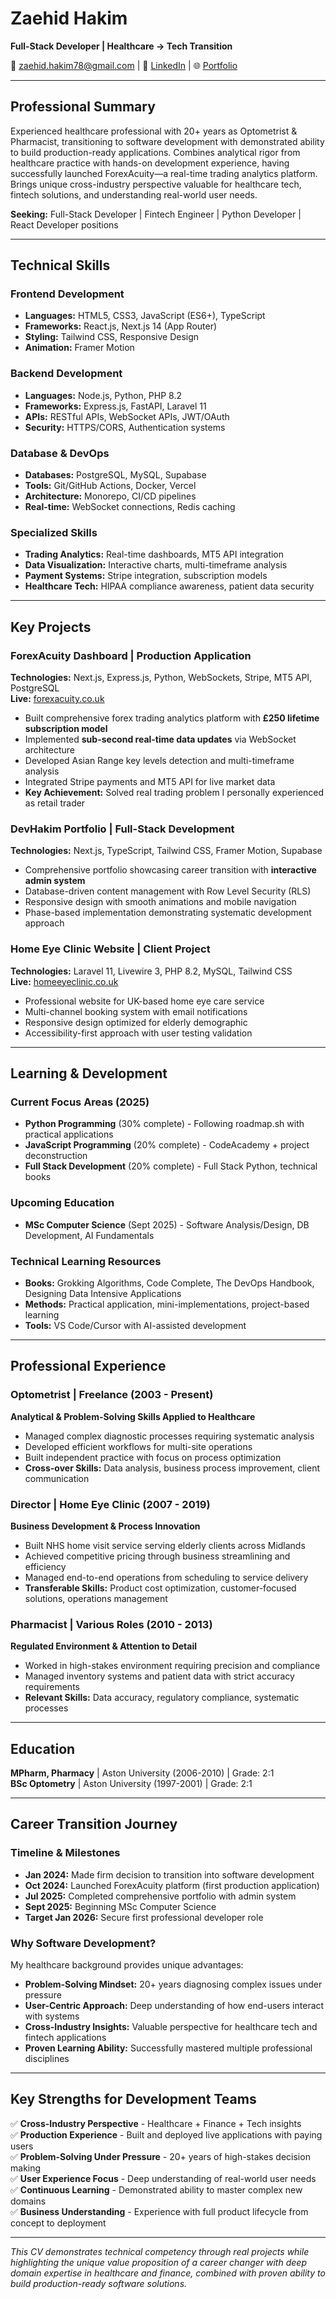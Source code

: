 # Zaehid Hakim
**Full-Stack Developer | Healthcare → Tech Transition**

📧 zaehid.hakim78@gmail.com | 🔗 [LinkedIn](https://www.linkedin.com/in/zaehid-hakim-1004016b) | 🌐 [Portfolio](https://devhakim.com)

---

## Professional Summary

Experienced healthcare professional with 20+ years as Optometrist & Pharmacist, transitioning to software development with demonstrated ability to build production-ready applications. Combines analytical rigor from healthcare practice with hands-on development experience, having successfully launched ForexAcuity—a real-time trading analytics platform. Brings unique cross-industry perspective valuable for healthcare tech, fintech solutions, and understanding real-world user needs.

**Seeking:** Full-Stack Developer | Fintech Engineer | Python Developer | React Developer positions

---

## Technical Skills

### Frontend Development
- **Languages:** HTML5, CSS3, JavaScript (ES6+), TypeScript
- **Frameworks:** React.js, Next.js 14 (App Router)
- **Styling:** Tailwind CSS, Responsive Design
- **Animation:** Framer Motion

### Backend Development  
- **Languages:** Node.js, Python, PHP 8.2
- **Frameworks:** Express.js, FastAPI, Laravel 11
- **APIs:** RESTful APIs, WebSocket APIs, JWT/OAuth
- **Security:** HTTPS/CORS, Authentication systems

### Database & DevOps
- **Databases:** PostgreSQL, MySQL, Supabase
- **Tools:** Git/GitHub Actions, Docker, Vercel
- **Architecture:** Monorepo, CI/CD pipelines
- **Real-time:** WebSocket connections, Redis caching

### Specialized Skills
- **Trading Analytics:** Real-time dashboards, MT5 API integration
- **Data Visualization:** Interactive charts, multi-timeframe analysis
- **Payment Systems:** Stripe integration, subscription models
- **Healthcare Tech:** HIPAA compliance awareness, patient data security

---

## Key Projects

### ForexAcuity Dashboard | Production Application
**Technologies:** Next.js, Express.js, Python, WebSockets, Stripe, MT5 API, PostgreSQL  
**Live:** [forexacuity.co.uk](https://forexacuity.co.uk)

- Built comprehensive forex trading analytics platform with **£250 lifetime subscription model**
- Implemented **sub-second real-time data updates** via WebSocket architecture
- Developed Asian Range key levels detection and multi-timeframe analysis
- Integrated Stripe payments and MT5 API for live market data
- **Key Achievement:** Solved real trading problem I personally experienced as retail trader

### DevHakim Portfolio | Full-Stack Development
**Technologies:** Next.js, TypeScript, Tailwind CSS, Framer Motion, Supabase

- Comprehensive portfolio showcasing career transition with **interactive admin system**
- Database-driven content management with Row Level Security (RLS)
- Responsive design with smooth animations and mobile navigation
- Phase-based implementation demonstrating systematic development approach

### Home Eye Clinic Website | Client Project  
**Technologies:** Laravel 11, Livewire 3, PHP 8.2, MySQL, Tailwind CSS  
**Live:** [homeeyeclinic.co.uk](https://homeeyeclinic.co.uk)

- Professional website for UK-based home eye care service
- Multi-channel booking system with email notifications
- Responsive design optimized for elderly demographic
- Accessibility-first approach with user testing validation

---

## Learning & Development

### Current Focus Areas (2025)
- **Python Programming** (30% complete) - Following roadmap.sh with practical applications
- **JavaScript Programming** (20% complete) - CodeAcademy + project deconstruction
- **Full Stack Development** (20% complete) - Full Stack Python, technical books

### Upcoming Education
- **MSc Computer Science** (Sept 2025) - Software Analysis/Design, DB Development, AI Fundamentals

### Technical Learning Resources
- **Books:** Grokking Algorithms, Code Complete, The DevOps Handbook, Designing Data Intensive Applications
- **Methods:** Practical application, mini-implementations, project-based learning
- **Tools:** VS Code/Cursor with AI-assisted development

---

## Professional Experience

### Optometrist | Freelance (2003 - Present)
**Analytical & Problem-Solving Skills Applied to Healthcare**
- Managed complex diagnostic processes requiring systematic analysis
- Developed efficient workflows for multi-site operations
- Built independent practice with focus on process optimization
- **Cross-over Skills:** Data analysis, business process improvement, client communication

### Director | Home Eye Clinic (2007 - 2019)  
**Business Development & Process Innovation**
- Built NHS home visit service serving elderly clients across Midlands
- Achieved competitive pricing through business streamlining and efficiency
- Managed end-to-end operations from scheduling to service delivery
- **Transferable Skills:** Product cost optimization, customer-focused solutions, operations management

### Pharmacist | Various Roles (2010 - 2013)
**Regulated Environment & Attention to Detail** 
- Worked in high-stakes environment requiring precision and compliance
- Managed inventory systems and patient data with strict accuracy requirements
- **Relevant Skills:** Data accuracy, regulatory compliance, systematic processes

---

## Education

**MPharm, Pharmacy** | Aston University (2006-2010) | Grade: 2:1  
**BSc Optometry** | Aston University (1997-2001) | Grade: 2:1

---

## Career Transition Journey

### Timeline & Milestones
- **Jan 2024:** Made firm decision to transition into software development
- **Oct 2024:** Launched ForexAcuity platform (first production application)
- **Jul 2025:** Completed comprehensive portfolio with admin system
- **Sept 2025:** Beginning MSc Computer Science
- **Target Jan 2026:** Secure first professional developer role

### Why Software Development?
My healthcare background provides unique advantages:
- **Problem-Solving Mindset:** 20+ years diagnosing complex issues under pressure
- **User-Centric Approach:** Deep understanding of how end-users interact with systems
- **Cross-Industry Insights:** Valuable perspective for healthcare tech and fintech applications
- **Proven Learning Ability:** Successfully mastered multiple professional disciplines

---

## Key Strengths for Development Teams

✅ **Cross-Industry Perspective** - Healthcare + Finance + Tech insights  
✅ **Production Experience** - Built and deployed live applications with paying users  
✅ **Problem-Solving Under Pressure** - 20+ years of high-stakes decision making  
✅ **User Experience Focus** - Deep understanding of real-world user needs  
✅ **Continuous Learning** - Demonstrated ability to master complex new domains  
✅ **Business Understanding** - Experience with full product lifecycle from concept to deployment

---

*This CV demonstrates technical competency through real projects while highlighting the unique value proposition of a career changer with deep domain expertise in healthcare and finance, combined with proven ability to build production-ready software solutions.*